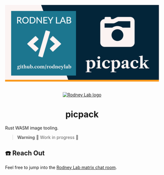 <img src="./images/rodneylab-github-picpack.png" alt="Rodney Lab pic pack Github banner">

<p align="center" style="display:grid;place-items:center;margin-block:2rem">
  <a aria-label="Open Rodney Lab site" href="https://rodneylab.com" rel="nofollow noopener noreferrer">
    <img alt="Rodney Lab logo" src="https://rodneylab.com/assets/icon.png" width="60" />
  </a>
</p>
<h1 align="center">
  picpack
</h1>
Rust WASM image tooling.

> **Warning** 🚧 Work in progress 🚧

## ☎️ Reach Out

Feel free to jump into the
[Rodney Lab matrix chat room](https://matrix.to/#/%23rodney:matrix.org).
